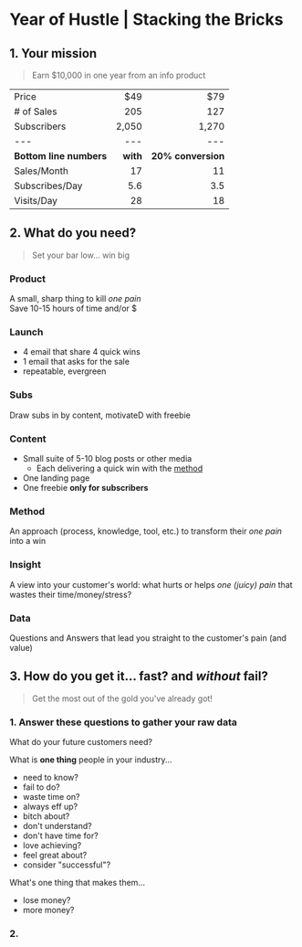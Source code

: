 # Year of Hustle | Stacking the Bricks

## 1. Your mission

> Earn \$10,000 in one year from an info product

|                         |          |                    |
| :---------------------- | -------: | -----------------: |
| Price                   |      $49 |                $79 |
| # of Sales              |      205 |                127 |
| Subscribers             |    2,050 |              1,270 |
| ---                     |      --- |                --- |
| **Bottom line numbers** | **with** | **20% conversion** |
| Sales/Month             |       17 |                 11 |
| Subscribes/Day          |      5.6 |                3.5 |
| Visits/Day              |       28 |                 18 |

## 2. What do you need?

> Set your bar low... win big

### Product

A small, sharp thing to kill _one pain_ <br> Save 10-15 hours of time and/or \$

### Launch

- 4 email that share 4 quick wins
- 1 email that asks for the sale
- repeatable, evergreen

### Subs

Draw subs in by content, motivateD with freebie

### Content

- Small suite of 5-10 blog posts or other media
  - Each delivering a quick win with the [method](#method)
- One landing page
- One freebie **only for subscribers**

### Method

An approach (process, knowledge, tool, etc.) to transform their _one pain_ into a win

### Insight

A view into your customer's world: what hurts or helps _one (juicy) pain_ that wastes their time/money/stress?

### Data

Questions and Answers that lead you straight to the customer's pain (and value)

## 3. How do you get it... fast? and _without_ fail?

> Get the most out of the gold you've already got!

### 1. Answer these questions to gather your raw data

What do your future customers need?

What is **one thing** people in your industry...

- need to know?
- fail to do?
- waste time on?
- always eff up?
- bitch about?
- don't understand?
- don't have time for?
- love achieving?
- feel great about?
- consider "successful"?

What's one thing that makes them...

- lose money?
- more money?

### 2.
